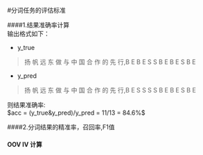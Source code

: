 #分词任务的评估标准<br/>

####1.结果准确率计算<br/>
输出格式如下：<br>
+ y_true<br>
>扬 帆 远 东 做 与 中 国 合 作 的 先 行,B E B E S S B E B E S B E<br>
+ y_pred<br>
>扬 帆 远 东 做 与 中 国 合 作 的 先 行,B E S S S S B E B E S B E<br>

则结果准确率:<br>
$acc = (y_true&y_pred)/y_pred = 11/13 = 84.6%$

####2.分词结果的精准率，召回率,F1值<br/>

#### OOV IV 计算<br/>
